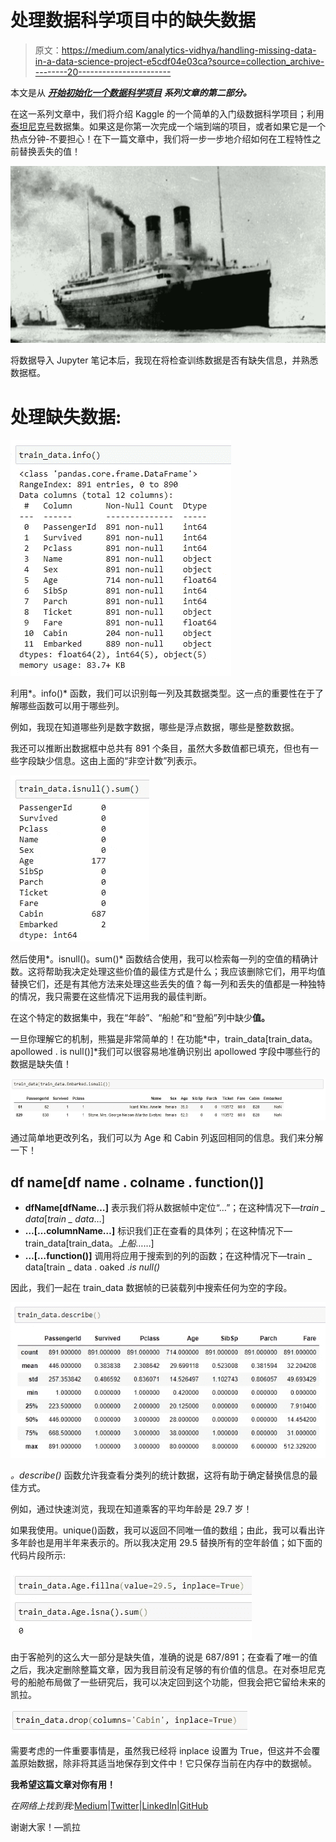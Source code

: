 # 处理数据科学项目中的缺失数据

> 原文：<https://medium.com/analytics-vidhya/handling-missing-data-in-a-data-science-project-e5cdf04e03ca?source=collection_archive---------20----------------------->

本文是从 [***开始初始化一个数据科学项目***](/analytics-vidhya/initializing-a-data-science-project-d6a0891d750b) ***系列文章的第二部分。***

在这一系列文章中，我们将介绍 Kaggle 的一个简单的入门级数据科学项目；利用[泰坦尼克号](https://www.kaggle.com/c/titanic/overview)数据集。如果这是你第一次完成一个端到端的项目，或者如果它是一个热点分钟-不要担心！在下一篇文章中，我们将一步一步地介绍如何在工程特性之前替换丢失的值！

![](img/09c521d2afa7febe62e7c8eeb74ee0f5.png)

将数据导入 Jupyter 笔记本后，我现在将检查训练数据是否有缺失信息，并熟悉数据框。

# 处理缺失数据:

![](img/5714ff409440bae31540478fa5c02265.png)

利用*。info()* 函数，我们可以识别每一列及其数据类型。这一点的重要性在于了解哪些函数可以用于哪些列。

例如，我现在知道哪些列是数字数据，哪些是浮点数据，哪些是整数数据。

我还可以推断出数据框中总共有 891 个条目，虽然大多数值都已填充，但也有一些字段缺少信息。这由上面的“非空计数”列表示。

![](img/522c6e0d3215d14a81c9abf58398ba44.png)

然后使用*。isnull()。sum()* 函数结合使用，我可以检索每一列的空值的精确计数。这将帮助我决定处理这些价值的最佳方式是什么；我应该删除它们，用平均值替换它们，还是有其他方法来处理这些丢失的值？每一列和丢失的值都是一种独特的情况，我只需要在这些情况下运用我的最佳判断。

在这个特定的数据集中，我在“年龄”、“船舱”和“登船”列中缺少**值。**

一旦你理解它的机制，熊猫是非常简单的！在功能*中，train_data[train_data。apollowed . is null()]*我们可以很容易地准确识别出 apollowed 字段中哪些行的数据是缺失值！

![](img/e3c0af5fb3e502265da8ab02494a7472.png)

通过简单地更改列名，我们可以为 Age 和 Cabin 列返回相同的信息。我们来分解一下！

## df name[df name . colname . function()]

*   **dfName[dfName…]** 表示我们将从数据帧中定位“…”；在这种情况下—*train _ data*[*train _ data*…]
*   **…[…columnName…]** 标识我们正在查看的具体列；在这种情况下— train_data[train_data。*上船*……]
*   **…[…function()]** 调用将应用于搜索到的列的函数；在这种情况下—train _ data[train _ data . oaked .*is null()*

因此，我们一起在 train_data 数据帧的已装载列中搜索任何为空的字段。

![](img/63d92e5e670e2886ae33d84e5e0681de.png)

*。describe()* 函数允许我查看分类列的统计数据，这将有助于确定替换信息的最佳方式。

例如，通过快速浏览，我现在知道乘客的平均年龄是 29.7 岁！

如果我使用。unique()函数，我可以返回不同唯一值的数组；由此，我可以看出许多年龄也是用半年来表示的。所以我决定用 29.5 替换所有的空年龄值；如下面的代码片段所示:

![](img/8b0612d159fe022c9f744f6cf1a3b6f4.png)

由于客舱列的这么大一部分是缺失值，准确的说是 687/891；在查看了唯一的值之后，我决定删除整篇文章，因为我目前没有足够的有价值的信息。在对泰坦尼克号的船舱布局做了一些研究后，我可以决定回到这个功能，但我会把它留给未来的凯拉。

![](img/8c4e7f0caa64f7ec0a9dc7d6d56b8df4.png)

需要考虑的一件重要事情是，虽然我已经将 inplace 设置为 True，但这并不会覆盖原始数据，除非将其适当地保存到文件中！它只保存当前在内存中的数据帧。

**我希望这篇文章对你有用！**

*在网络上找到我:*[Medium](/@kailastone)|[Twitter](https://twitter.com/stone_kode)|[LinkedIn](https://www.linkedin.com/in/kaila-stone/)|[GitHub](https://github.com/kailastone)

谢谢大家！—凯拉